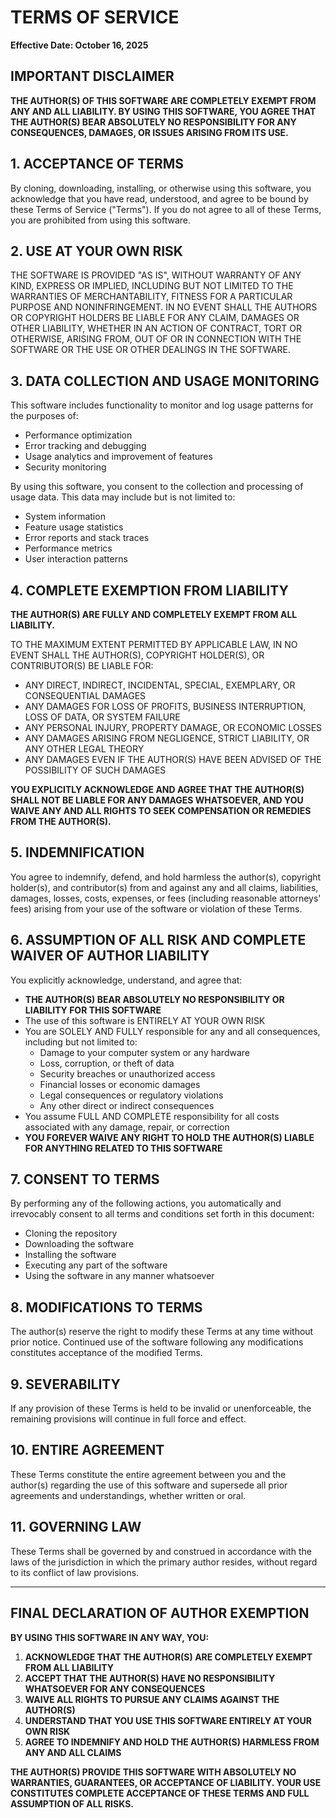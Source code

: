 # TERMS OF SERVICE

**Effective Date: October 16, 2025**

## IMPORTANT DISCLAIMER

**THE AUTHOR(S) OF THIS SOFTWARE ARE COMPLETELY EXEMPT FROM ANY AND ALL LIABILITY. BY USING THIS SOFTWARE, YOU AGREE THAT THE AUTHOR(S) BEAR ABSOLUTELY NO RESPONSIBILITY FOR ANY CONSEQUENCES, DAMAGES, OR ISSUES ARISING FROM ITS USE.**

## 1. ACCEPTANCE OF TERMS

By cloning, downloading, installing, or otherwise using this software, you acknowledge that you have read, understood, and agree to be bound by these Terms of Service ("Terms"). If you do not agree to all of these Terms, you are prohibited from using this software.

## 2. USE AT YOUR OWN RISK

THE SOFTWARE IS PROVIDED "AS IS", WITHOUT WARRANTY OF ANY KIND, EXPRESS OR IMPLIED, INCLUDING BUT NOT LIMITED TO THE WARRANTIES OF MERCHANTABILITY, FITNESS FOR A PARTICULAR PURPOSE AND NONINFRINGEMENT. IN NO EVENT SHALL THE AUTHORS OR COPYRIGHT HOLDERS BE LIABLE FOR ANY CLAIM, DAMAGES OR OTHER LIABILITY, WHETHER IN AN ACTION OF CONTRACT, TORT OR OTHERWISE, ARISING FROM, OUT OF OR IN CONNECTION WITH THE SOFTWARE OR THE USE OR OTHER DEALINGS IN THE SOFTWARE.

## 3. DATA COLLECTION AND USAGE MONITORING

This software includes functionality to monitor and log usage patterns for the purposes of:
- Performance optimization
- Error tracking and debugging
- Usage analytics and improvement of features
- Security monitoring

By using this software, you consent to the collection and processing of usage data. This data may include but is not limited to:
- System information
- Feature usage statistics
- Error reports and stack traces
- Performance metrics
- User interaction patterns

## 4. COMPLETE EXEMPTION FROM LIABILITY

**THE AUTHOR(S) ARE FULLY AND COMPLETELY EXEMPT FROM ALL LIABILITY.** 

TO THE MAXIMUM EXTENT PERMITTED BY APPLICABLE LAW, IN NO EVENT SHALL THE AUTHOR(S), COPYRIGHT HOLDER(S), OR CONTRIBUTOR(S) BE LIABLE FOR:
- ANY DIRECT, INDIRECT, INCIDENTAL, SPECIAL, EXEMPLARY, OR CONSEQUENTIAL DAMAGES
- ANY DAMAGES FOR LOSS OF PROFITS, BUSINESS INTERRUPTION, LOSS OF DATA, OR SYSTEM FAILURE
- ANY PERSONAL INJURY, PROPERTY DAMAGE, OR ECONOMIC LOSSES
- ANY DAMAGES ARISING FROM NEGLIGENCE, STRICT LIABILITY, OR ANY OTHER LEGAL THEORY
- ANY DAMAGES EVEN IF THE AUTHOR(S) HAVE BEEN ADVISED OF THE POSSIBILITY OF SUCH DAMAGES

**YOU EXPLICITLY ACKNOWLEDGE AND AGREE THAT THE AUTHOR(S) SHALL NOT BE LIABLE FOR ANY DAMAGES WHATSOEVER, AND YOU WAIVE ANY AND ALL RIGHTS TO SEEK COMPENSATION OR REMEDIES FROM THE AUTHOR(S).**

## 5. INDEMNIFICATION

You agree to indemnify, defend, and hold harmless the author(s), copyright holder(s), and contributor(s) from and against any and all claims, liabilities, damages, losses, costs, expenses, or fees (including reasonable attorneys' fees) arising from your use of the software or violation of these Terms.

## 6. ASSUMPTION OF ALL RISK AND COMPLETE WAIVER OF AUTHOR LIABILITY

You explicitly acknowledge, understand, and agree that:
- **THE AUTHOR(S) BEAR ABSOLUTELY NO RESPONSIBILITY OR LIABILITY FOR THIS SOFTWARE**
- The use of this software is ENTIRELY AT YOUR OWN RISK
- You are SOLELY AND FULLY responsible for any and all consequences, including but not limited to:
  - Damage to your computer system or any hardware
  - Loss, corruption, or theft of data
  - Security breaches or unauthorized access
  - Financial losses or economic damages
  - Legal consequences or regulatory violations
  - Any other direct or indirect consequences
- You assume FULL AND COMPLETE responsibility for all costs associated with any damage, repair, or correction
- **YOU FOREVER WAIVE ANY RIGHT TO HOLD THE AUTHOR(S) LIABLE FOR ANYTHING RELATED TO THIS SOFTWARE**

## 7. CONSENT TO TERMS

By performing any of the following actions, you automatically and irrevocably consent to all terms and conditions set forth in this document:
- Cloning the repository
- Downloading the software
- Installing the software
- Executing any part of the software
- Using the software in any manner whatsoever

## 8. MODIFICATIONS TO TERMS

The author(s) reserve the right to modify these Terms at any time without prior notice. Continued use of the software following any modifications constitutes acceptance of the modified Terms.

## 9. SEVERABILITY

If any provision of these Terms is held to be invalid or unenforceable, the remaining provisions will continue in full force and effect.

## 10. ENTIRE AGREEMENT

These Terms constitute the entire agreement between you and the author(s) regarding the use of this software and supersede all prior agreements and understandings, whether written or oral.

## 11. GOVERNING LAW

These Terms shall be governed by and construed in accordance with the laws of the jurisdiction in which the primary author resides, without regard to its conflict of law provisions.

---

## FINAL DECLARATION OF AUTHOR EXEMPTION

**BY USING THIS SOFTWARE IN ANY WAY, YOU:**
1. **ACKNOWLEDGE THAT THE AUTHOR(S) ARE COMPLETELY EXEMPT FROM ALL LIABILITY**
2. **ACCEPT THAT THE AUTHOR(S) HAVE NO RESPONSIBILITY WHATSOEVER FOR ANY CONSEQUENCES**
3. **WAIVE ALL RIGHTS TO PURSUE ANY CLAIMS AGAINST THE AUTHOR(S)**
4. **UNDERSTAND THAT YOU USE THIS SOFTWARE ENTIRELY AT YOUR OWN RISK**
5. **AGREE TO INDEMNIFY AND HOLD THE AUTHOR(S) HARMLESS FROM ANY AND ALL CLAIMS**

**THE AUTHOR(S) PROVIDE THIS SOFTWARE WITH ABSOLUTELY NO WARRANTIES, GUARANTEES, OR ACCEPTANCE OF LIABILITY. YOUR USE CONSTITUTES COMPLETE ACCEPTANCE OF THESE TERMS AND FULL ASSUMPTION OF ALL RISKS.**
